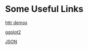 # Some Useful Links

[httr demos](https://github.com/r-lib/httr/tree/master/demo)  

[ggplot2](http://ggplot2.org)

[JSON](http://www.json.org/)
